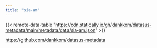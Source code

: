 ```yaml
---
title: "sia-am"
---
```


{{< remote-data-table "https://cdn.statically.io/gh/dankkom/datasus-metadata/main/metadata/data/sia-am.json" >}}

https://github.com/dankkom/datasus-metadata

